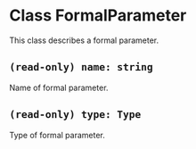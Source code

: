 # Class FormalParameter

This class describes a formal parameter.

## `(read-only) name: string`

Name of formal parameter.

## `(read-only) type: Type`

Type of formal parameter.

